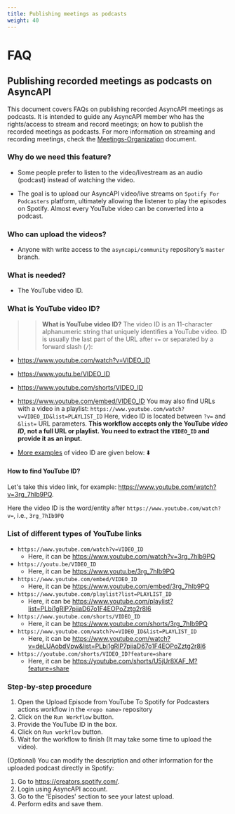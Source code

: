 ```yaml
---
title: Publishing meetings as podcasts
weight: 40
---
```


# FAQ 

## Publishing recorded meetings as podcasts on AsyncAPI
This document covers FAQs on publishing recorded AsyncAPI meetings as podcasts. It is intended to guide any AsyncAPI member who has the rights/access to stream and record meetings; on how to publish the recorded meetings as podcasts. For more information on streaming and recording meetings, check the [Meetings-Organization](https://www.asyncapi.com/docs/community/060-meetings-and-communication/MEETINGS_ORGANIZATION) document.

### Why do we need this feature?

- Some people prefer to listen to the video/livestream as an audio (podcast) instead of watching the video.

- The goal is to upload our AsyncAPI video/live streams on `Spotify For Podcasters` platform, ultimately allowing the listener to play the episodes on Spotify. Almost every YouTube video can be converted into a podcast.


### Who can upload the videos?

- Anyone with write access to the `asyncapi/community` repository’s `master` branch.

### What is needed?

- The YouTube video ID.

### What is YouTube video ID?
>> **What is YouTube video ID?**
The video ID is an 11-character alphanumeric string that uniquely identifies a YouTube video.
ID is usually the last part of the URL after `v=` or separated by a forward slash (`/`):
- https://www.youtube.com/watch?v=VIDEO_ID
- https://www.youtu.be/VIDEO_ID
- https://www.youtube.com/shorts/VIDEO_ID
- https://www.youtube.com/embed/VIDEO_ID
You may also find URLs with a video in a playlist: `https://www.youtube.com/watch?v=VIDEO_ID&list=PLAYLIST_ID`
Here, video ID is located between `?v=` and `&list=` URL parameters.
**This workflow accepts only the YouTube *video ID*, not a full URL or playlist. You need to extract the `VIDEO_ID` and provide it as an input.**

- [More examples](#list-of-different-types-of-youtube-links) of video ID are given below: ⬇️

#### How to find YouTube ID?

Let's take this video link, for example: https://www.youtube.com/watch?v=3rg_7hIb9PQ.

Here the video ID is the word/entity after `https://www.youtube.com/watch?v=`, i.e., `3rg_7hIb9PQ`


### List of different types of YouTube links

- `https://www.youtube.com/watch?v=VIDEO_ID`
  - Here, it can be https://www.youtube.com/watch?v=3rg_7hIb9PQ
- `https://youtu.be/VIDEO_ID`
  - Here, it can be https://www.youtu.be/3rg_7hIb9PQ
- `https://www.youtube.com/embed/VIDEO_ID`
  - Here, it can be https://www.youtube.com/embed/3rg_7hIb9PQ
- `https://www.youtube.com/playlist?list=PLAYLIST_ID`
  - Here, it can be https://www.youtube.com/playlist?list=PLbi1gRlP7piiaD67o1F4EOPoZztg2r8l6
- `https://www.youtube.com/shorts/VIDEO_ID`
  - Here, it can be https://www.youtube.com/shorts/3rg_7hIb9PQ
- `https://www.youtube.com/watch?v=VIDEO_ID&list=PLAYLIST_ID`
  - Here, it can be https://www.youtube.com/watch?v=deLUAobdVpw&list=PLbi1gRlP7piiaD67o1F4EOPoZztg2r8l6
- `https://youtube.com/shorts/VIDEO_ID?feature=share`
  - Here, it can be https://youtube.com/shorts/U5jUr8XAF_M?feature=share


### Step-by-step procedure

1. Open the Upload Episode from YouTube To Spotify for Podcasters actions workflow in the `<repo name>` repository
2. Click on the `Run Workflow` button.
3. Provide the YouTube ID in the box.
4. Click on `Run workflow` button. 
5. Wait for the workflow to finish (It may take some time to upload the video).

(Optional) You can modify the description and other information for the uploaded podcast directly in Spotify:
1. Go to https://creators.spotify.com/.
2. Login using AsyncAPI account.
3. Go to the 'Episodes' section to see your latest upload.
4. Perform edits and save them.
